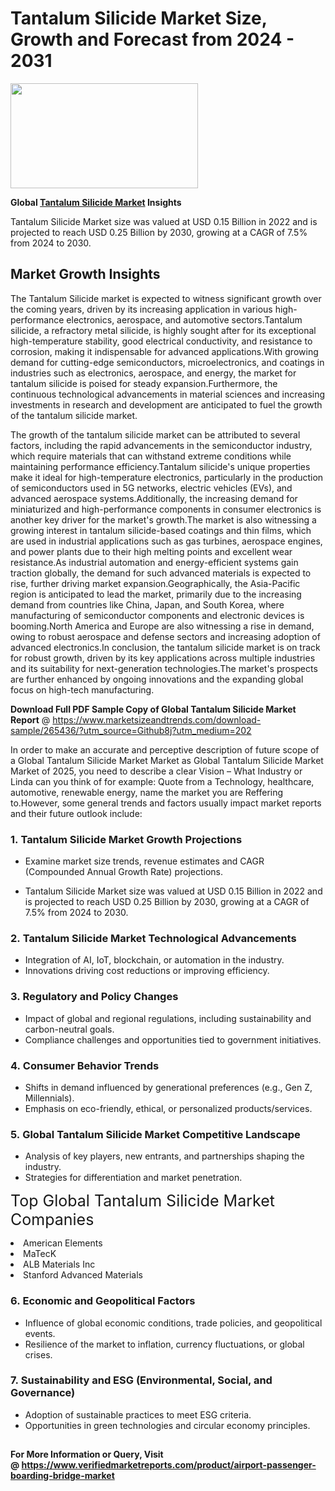 <H1>Tantalum Silicide Market Size, Growth and Forecast from 2024 - 2031</H1><img class="aligncenter size-medium wp-image-584254" src="https://thirdeyenews.in/wp-content/uploads/2024/09/Global-Market-Research-300x168.jpeg" alt="" width="300" height="168" /><p><strong>Global&nbsp;<a href="https://www.marketsizeandtrends.com/download-sample/265436/?utm_source=Github8j?utm_medium=202">Tantalum Silicide Market</a> Insights</strong></p><p>Tantalum Silicide Market size was valued at USD 0.15 Billion in 2022 and is projected to reach USD 0.25 Billion by 2030, growing at a CAGR of 7.5% from 2024 to 2030.</p><p><h2>Market Growth Insights</h2> <p>The Tantalum Silicide market is expected to witness significant growth over the coming years, driven by its increasing application in various high-performance electronics, aerospace, and automotive sectors.Tantalum silicide, a refractory metal silicide, is highly sought after for its exceptional high-temperature stability, good electrical conductivity, and resistance to corrosion, making it indispensable for advanced applications.With growing demand for cutting-edge semiconductors, microelectronics, and coatings in industries such as electronics, aerospace, and energy, the market for tantalum silicide is poised for steady expansion.Furthermore, the continuous technological advancements in material sciences and increasing investments in research and development are anticipated to fuel the growth of the tantalum silicide market.</p> <p>The growth of the tantalum silicide market can be attributed to several factors, including the rapid advancements in the semiconductor industry, which require materials that can withstand extreme conditions while maintaining performance efficiency.Tantalum silicide's unique properties make it ideal for high-temperature electronics, particularly in the production of semiconductors used in 5G networks, electric vehicles (EVs), and advanced aerospace systems.Additionally, the increasing demand for miniaturized and high-performance components in consumer electronics is another key driver for the market's growth.The market is also witnessing a growing interest in tantalum silicide-based coatings and thin films, which are used in industrial applications such as gas turbines, aerospace engines, and power plants due to their high melting points and excellent wear resistance.As industrial automation and energy-efficient systems gain traction globally, the demand for such advanced materials is expected to rise, further driving market expansion.Geographically, the Asia-Pacific region is anticipated to lead the market, primarily due to the increasing demand from countries like China, Japan, and South Korea, where manufacturing of semiconductor components and electronic devices is booming.North America and Europe are also witnessing a rise in demand, owing to robust aerospace and defense sectors and increasing adoption of advanced electronics.In conclusion, the tantalum silicide market is on track for robust growth, driven by its key applications across multiple industries and its suitability for next-generation technologies.The market's prospects are further enhanced by ongoing innovations and the expanding global focus on high-tech manufacturing.</p> <p><span class=""><strong>Download Full PDF Sample Copy of Global Tantalum Silicide Market Report</strong> @ <a href="https://www.marketsizeandtrends.com/download-sample/265436/?utm_source=Github8j?utm_medium=202" target="_blank">https://www.marketsizeandtrends.com/download-sample/265436/?utm_source=Github8j?utm_medium=202</a></span></p><p>In order to make an accurate and perceptive description of future scope of a Global&nbsp;Tantalum Silicide Market Market as Global&nbsp;Tantalum Silicide Market Market of 2025, you need to describe a clear Vision &ndash; What Industry or Linda can you think of for example: Quote from a Technology, healthcare, automotive, renewable energy, name the market you are Reffering to.However, some general trends and factors usually impact market reports and their future outlook include:</p><h3>1.&nbsp;<strong>Tantalum Silicide Market Growth Projections</strong></h3><ul><li>Examine market size trends, revenue estimates and CAGR (Compounded Annual Growth Rate) projections.</li><li><p>Tantalum Silicide Market size was valued at USD 0.15 Billion in 2022 and is projected to reach USD 0.25 Billion by 2030, growing at a CAGR of 7.5% from 2024 to 2030.</p></li></ul><h3>2.&nbsp;<strong>Tantalum Silicide Market Technological Advancements</strong></h3><ul><li>Integration of AI, IoT, blockchain, or automation in the industry.</li><li>Innovations driving cost reductions or improving efficiency.</li></ul><h3>3.&nbsp;<strong>Regulatory and Policy Changes</strong></h3><ul><li>Impact of global and regional regulations, including sustainability and carbon-neutral goals.</li><li>Compliance challenges and opportunities tied to government initiatives.</li></ul><h3>4.&nbsp;<strong>Consumer Behavior Trends</strong></h3><ul><li>Shifts in demand influenced by generational preferences (e.g., Gen Z, Millennials).</li><li>Emphasis on eco-friendly, ethical, or personalized products/services.</li></ul><h3>5.&nbsp;<strong>Global Tantalum Silicide Market Competitive Landscape</strong></h3><ul><li>Analysis of key players, new entrants, and partnerships shaping the industry.</li><li>Strategies for differentiation and market penetration.</li></ul><p data-pm-slice="1 1 []"><span style="color: inherit; font-family: inherit; font-size: 25px;">Top Global Tantalum Silicide Market Companies</span></p><div class="" data-test-id=""><p><li>American Elements</li><li> MaTecK</li><li> ALB Materials Inc</li><li> Stanford Advanced Materials</li></p></div><h3>6.&nbsp;<strong>Economic and Geopolitical Factors</strong></h3><ul><li>Influence of global economic conditions, trade policies, and geopolitical events.</li><li>Resilience of the market to inflation, currency fluctuations, or global crises.</li></ul><h3>7.&nbsp;<strong>Sustainability and ESG (Environmental, Social, and Governance)</strong></h3><ul><li>Adoption of sustainable practices to meet ESG criteria.</li><li>Opportunities in green technologies and circular economy principles.</li></ul><h2><strong style="font-size: 14px;">For More Information or Query, Visit @&nbsp;</strong><a style="background-color: #ffffff; font-size: 14px;" href="https://www.marketsizeandtrends.com/report/tantalum-silicide-market/" target="_blank">https://www.verifiedmarketreports.com/product/airport-passenger-boarding-bridge-market</a></h2>